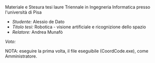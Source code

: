 Materiale e Stesura tesi laure Triennale in Ingegneria Informatica presso l'università di Pisa 

- *Studente:* Alessio de Dato 
- *Titolo tesi:* Robotica - visione artificiale e ricognizione dello spazio
- *Relatore:* Andrea Munafò

*Voto:*

NOTA: eseguire la prima volta, il file eseguibile (CoordCode.exe), come Amministratore.
